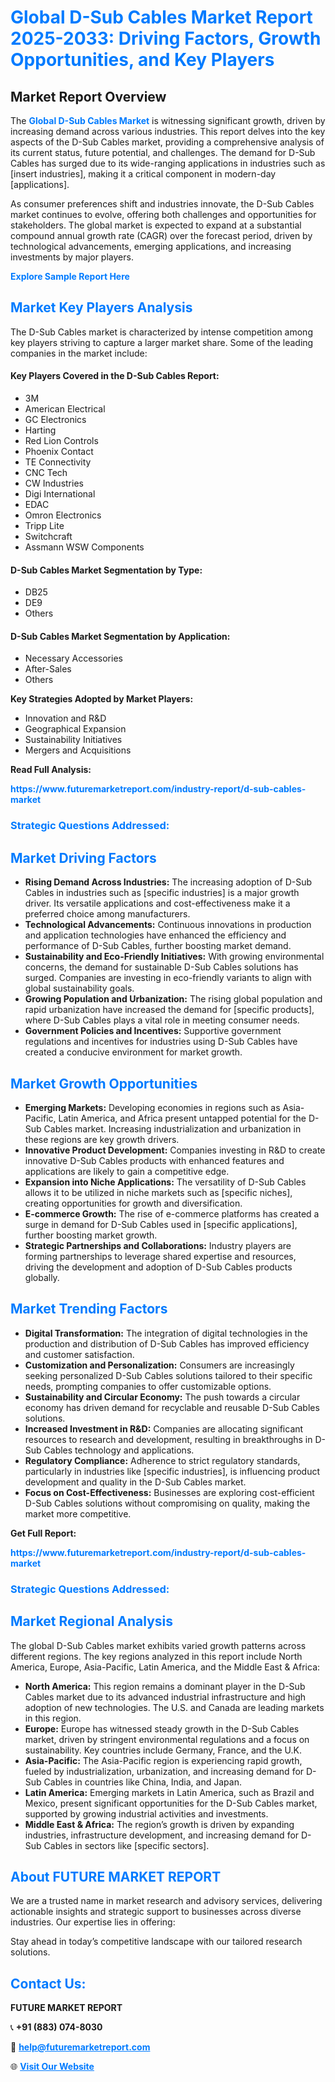 <h1 style="color: #007BFF;">Global D-Sub Cables Market Report 2025-2033: Driving Factors, Growth Opportunities, and Key Players</h1>

<section id="overview">
<h2>Market Report Overview</h2>
<p>The <a href="https://www.futuremarketreport.com/industry-report/d-sub-cables-market" style="color: #007BFF; text-decoration: none;"><strong>Global D-Sub Cables Market</strong></a> is witnessing significant growth, driven by increasing demand across various industries. This report delves into the key aspects of the D-Sub Cables market, providing a comprehensive analysis of its current status, future potential, and challenges. The demand for D-Sub Cables has surged due to its wide-ranging applications in industries such as [insert industries], making it a critical component in modern-day [applications].</p>
<p>As consumer preferences shift and industries innovate, the D-Sub Cables market continues to evolve, offering both challenges and opportunities for stakeholders. The global market is expected to expand at a substantial compound annual growth rate (CAGR) over the forecast period, driven by technological advancements, emerging applications, and increasing investments by major players.</p>
</section>

<section id="overview">
<p><a href="https://www.futuremarketreport.com/request-sample/reportId=86605" style="color: #007BFF; text-decoration: none;"><strong>Explore Sample Report Here</strong></a></p>
</section>

<section id="key-players">
<h2 style="color: #007BFF;">Market Key Players Analysis</h2>
<p>The D-Sub Cables market is characterized by intense competition among key players striving to capture a larger market share. Some of the leading companies in the market include:</p>
<h4>Key Players Covered in the D-Sub Cables Report:</h4>
<ul><li>3M</li><li>American Electrical</li><li>GC Electronics</li><li>Harting</li><li>Red Lion Controls</li><li>Phoenix Contact</li><li>TE Connectivity</li><li>CNC Tech</li><li>CW Industries</li><li>Digi International</li><li>EDAC</li><li>Omron Electronics</li><li>Tripp Lite</li><li>Switchcraft</li><li>Assmann WSW Components</li></ul>
<h4>D-Sub Cables Market Segmentation by Type:</h4>
<ul><li>DB25</li><li>DE9</li><li>Others</li></ul>

<h4>D-Sub Cables Market Segmentation by Application:</h4>
<ul><li>Necessary Accessories</li><li>After-Sales</li><li>Others</li></ul>
<p><strong>Key Strategies Adopted by Market Players:</strong></p>
<ul>
<li>Innovation and R&D</li>
<li>Geographical Expansion</li>
<li>Sustainability Initiatives</li>
<li>Mergers and Acquisitions</li>
</ul>
</section>

<section>
<p><strong>Read Full Analysis: </strong></p><a href="https://www.futuremarketreport.com/industry-report/d-sub-cables-market" style="color: #007BFF; text-decoration: none;"><strong>https://www.futuremarketreport.com/industry-report/d-sub-cables-market</strong></a>
<h3 style="color: #007BFF;">Strategic Questions Addressed:</h3>
</section>

<section id="driving-factors">
<h2 style="color: #007BFF;">Market Driving Factors</h2>
<ul>
<li><strong>Rising Demand Across Industries:</strong> The increasing adoption of D-Sub Cables in industries such as [specific industries] is a major growth driver. Its versatile applications and cost-effectiveness make it a preferred choice among manufacturers.</li>
<li><strong>Technological Advancements:</strong> Continuous innovations in production and application technologies have enhanced the efficiency and performance of D-Sub Cables, further boosting market demand.</li>
<li><strong>Sustainability and Eco-Friendly Initiatives:</strong> With growing environmental concerns, the demand for sustainable D-Sub Cables solutions has surged. Companies are investing in eco-friendly variants to align with global sustainability goals.</li>
<li><strong>Growing Population and Urbanization:</strong> The rising global population and rapid urbanization have increased the demand for [specific products], where D-Sub Cables plays a vital role in meeting consumer needs.</li>
<li><strong>Government Policies and Incentives:</strong> Supportive government regulations and incentives for industries using D-Sub Cables have created a conducive environment for market growth.</li>
</ul>
</section>

<section id="growth-opportunities">
<h2 style="color: #007BFF;">Market Growth Opportunities</h2>
<ul>
<li><strong>Emerging Markets:</strong> Developing economies in regions such as Asia-Pacific, Latin America, and Africa present untapped potential for the D-Sub Cables market. Increasing industrialization and urbanization in these regions are key growth drivers.</li>
<li><strong>Innovative Product Development:</strong> Companies investing in R&D to create innovative D-Sub Cables products with enhanced features and applications are likely to gain a competitive edge.</li>
<li><strong>Expansion into Niche Applications:</strong> The versatility of D-Sub Cables allows it to be utilized in niche markets such as [specific niches], creating opportunities for growth and diversification.</li>
<li><strong>E-commerce Growth:</strong> The rise of e-commerce platforms has created a surge in demand for D-Sub Cables used in [specific applications], further boosting market growth.</li>
<li><strong>Strategic Partnerships and Collaborations:</strong> Industry players are forming partnerships to leverage shared expertise and resources, driving the development and adoption of D-Sub Cables products globally.</li>
</ul>
</section>

<section id="trending-factors">
<h2 style="color: #007BFF;">Market Trending Factors</h2>
<ul>
<li><strong>Digital Transformation:</strong> The integration of digital technologies in the production and distribution of D-Sub Cables has improved efficiency and customer satisfaction.</li>
<li><strong>Customization and Personalization:</strong> Consumers are increasingly seeking personalized D-Sub Cables solutions tailored to their specific needs, prompting companies to offer customizable options.</li>
<li><strong>Sustainability and Circular Economy:</strong> The push towards a circular economy has driven demand for recyclable and reusable D-Sub Cables solutions.</li>
<li><strong>Increased Investment in R&D:</strong> Companies are allocating significant resources to research and development, resulting in breakthroughs in D-Sub Cables technology and applications.</li>
<li><strong>Regulatory Compliance:</strong> Adherence to strict regulatory standards, particularly in industries like [specific industries], is influencing product development and quality in the D-Sub Cables market.</li>
<li><strong>Focus on Cost-Effectiveness:</strong> Businesses are exploring cost-efficient D-Sub Cables solutions without compromising on quality, making the market more competitive.</li>
</ul>
</section>

<section>
<p><strong>Get Full Report: </strong></p><a href="https://www.futuremarketreport.com/industry-report/d-sub-cables-market" style="color: #007BFF; text-decoration: none;"><strong>https://www.futuremarketreport.com/industry-report/d-sub-cables-market</strong></a>
<h3 style="color: #007BFF;">Strategic Questions Addressed:</h3>
</section>


<section id="regional-analysis">
<h2 style="color: #007BFF;">Market Regional Analysis</h2>
<p>The global D-Sub Cables market exhibits varied growth patterns across different regions. The key regions analyzed in this report include North America, Europe, Asia-Pacific, Latin America, and the Middle East & Africa:</p>
<ul>
<li><strong>North America:</strong> This region remains a dominant player in the D-Sub Cables market due to its advanced industrial infrastructure and high adoption of new technologies. The U.S. and Canada are leading markets in this region.</li>
<li><strong>Europe:</strong> Europe has witnessed steady growth in the D-Sub Cables market, driven by stringent environmental regulations and a focus on sustainability. Key countries include Germany, France, and the U.K.</li>
<li><strong>Asia-Pacific:</strong> The Asia-Pacific region is experiencing rapid growth, fueled by industrialization, urbanization, and increasing demand for D-Sub Cables in countries like China, India, and Japan.</li>
<li><strong>Latin America:</strong> Emerging markets in Latin America, such as Brazil and Mexico, present significant opportunities for the D-Sub Cables market, supported by growing industrial activities and investments.</li>
<li><strong>Middle East & Africa:</strong> The region’s growth is driven by expanding industries, infrastructure development, and increasing demand for D-Sub Cables in sectors like [specific sectors].</li>
</ul>
</section>

<footer>
<h2 style="color: #007BFF;">About FUTURE MARKET REPORT</h2>
<p>We are a trusted name in market research and advisory services, delivering actionable insights and strategic support to businesses across diverse industries. Our expertise lies in offering:</p>

<p>Stay ahead in today’s competitive landscape with our tailored research solutions.</p>

<h2 style="color: #007BFF;">Contact Us:</h2>
<p><strong>FUTURE MARKET REPORT</strong></p>
<p>📞 <strong>+91 (883) 074-8030</strong></p>
<p>📧 <strong><a href="mailto:help@futuremarketreport.com" style="color: #007BFF;">help@futuremarketreport.com</a></strong></p>
<p>🌐 <strong><a href="https://www.futuremarketreport.com/" style="color: #007BFF;">Visit Our Website</a></strong></p>
</footer>